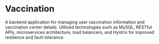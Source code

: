 # Vaccination
A backend application for managing user vaccination information and vaccination center details. Utilized technologies such as MySQL, RESTful APIs, microservices architecture, load balancers, and Hystrix for improved resilience and fault tolerance.
